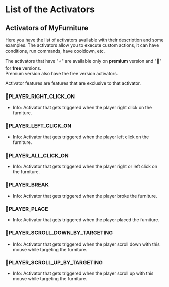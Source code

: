 # List of the Activators

## Activators of MyFurniture

Here you have the list of activators available with their description and some examples. The activators allow you to execute custom actions,  it can have conditions, run commands, have cooldown, etc.

The activators that have "⭐" are available only on **premium** version and "🔹" for **free** versions.\
Premium version also have the free version activators.

Activator features are features that are exclusive to that activator.

### 🔹PLAYER\_RIGHT\_CLICK\_ON

* Info: Activator that gets triggered when the player right click on the furniture.

### 🔹PLAYER\_LEFT\_CLICK\_ON

* Info: Activator that gets triggered when the player left click on the furniture.

### 🔹PLAYER\_ALL\_CLICK\_ON

* Info: Activator that gets triggered when the player right or left click on the furniture.

### 🔹PLAYER\_BREAK

* Info: Activator that gets triggered when the player broke the furniture.

### 🔹PLAYER\_PLACE

* Info: Activator that gets triggered when the player placed the furniture.

### 🔹PLAYER\_SCROLL\_DOWN\_BY\_TARGETING

* Info: Activator that gets triggered when the player scroll down with this mouse while targeting the furniture.

### 🔹PLAYER\_SCROLL\_UP\_BY\_TARGETING

* Info: Activator that gets triggered when the player scroll up with this mouse while targeting the furniture.

